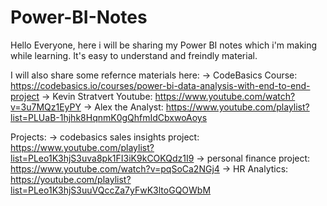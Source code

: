 # Power-BI-Notes
Hello Everyone,
here i will be sharing my Power BI notes which i'm making while learning. It's easy to understand and freindly material.

I will also share some refernce materials here:
-> CodeBasics Course: https://codebasics.io/courses/power-bi-data-analysis-with-end-to-end-project
-> Kevin Stratvert Youtube: https://www.youtube.com/watch?v=3u7MQz1EyPY
-> Alex the Analyst: https://www.youtube.com/playlist?list=PLUaB-1hjhk8HqnmK0gQhfmIdCbxwoAoys

Projects:
-> codebasics sales insights project: https://www.youtube.com/playlist?list=PLeo1K3hjS3uva8pk1FI3iK9kCOKQdz1I9
-> personal finance project: https://www.youtube.com/watch?v=pqSoCa2NGj4
-> HR Analytics: https://youtube.com/playlist?list=PLeo1K3hjS3uuVQccZa7yFwK3ltoGQOWbM
